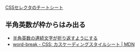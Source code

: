 [CSSセレクタのチートシート](https://webliker.info/css-selector-cheat-sheet/)

## 半角英数が枠からはみ出る

- [半角英数の連続文字が折り返すようにする](https://accelboon.com/tn/css-%E5%8D%8A%E8%A7%92%E8%8B%B1%E6%95%B0%E3%81%AE%E9%80%A3%E7%B6%9A%E6%96%87%E5%AD%97%E3%81%8C%E6%8A%98%E3%82%8A%E8%BF%94%E3%81%99%E3%82%88%E3%81%86%E3%81%AB%E3%81%99%E3%82%8B/)
- [word-break - CSS: カスケーディングスタイルシート | MDN](https://developer.mozilla.org/ja/docs/Web/CSS/word-break)
